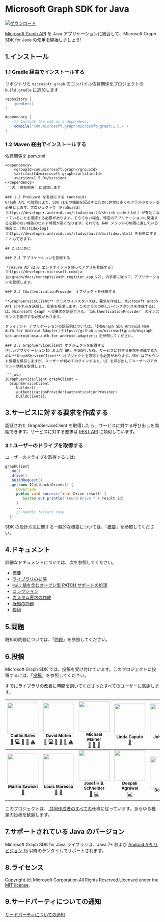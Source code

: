 ﻿# Microsoft Graph SDK for Java

[ ![ダウンロード](https://api.bintray.com/packages/microsoftgraph/Maven/microsoft-graph/images/download.svg) ](https://bintray.com/microsoftgraph/Maven/microsoft-graph/_latestVersion)


[Microsoft Graph API](https://graph.microsoft.io/en-us/getting-started) を Java アプリケーションに統合して、Microsoft Graph SDK for Java の使用を開始しましょう!

## 1.インストール

### 1.1 Gradle 経由でインストールする

リポジトリと `microsoft-graph` のコンパイル依存関係をプロジェクトの `build.gradle` に追加します

```gradle
repository {
    jcenter()
}

dependency {
    // Include the sdk as a dependency
    compile('com.microsoft.graph:microsoft-graph:1.5.+')
}
```

### 1.2 Maven 経由でインストールする
依存関係を pom.xml
```dependency
<dependency>
	<groupId>com.microsoft.graph</groupId>
	<artifactId>microsoft-graph</artifactId>
	<version>1.5.0</version>
</dependency>
```の `依存関係` に追加します

### 1.3 ProGuard を有効にする (Android)
Graph API の性質により、SDK はその機能を記述するために非常に多くのクラスのセットを必要とします。プロジェクトで [ProGuard](https://developer.android.com/studio/build/shrink-code.html) が有効になっていることを確認する必要があります。そうでない場合、特定のアプリケーションに関連する必要のない機能のビルド時間が長くなります。それでも 64K メソッドの制限に達している場合は、[Multidexing](https://developer.android.com/studio/build/multidex.html) を有効にすることもできます。

## 2.はじめに

### 2.1 アプリケーションを登録する

「[Azure AD v2.0 エンドポイントを使ってアプリを登録する](https://developer.microsoft.com/ja-jp/graph/docs/concepts/auth_register_app_v2)」の手順に従って、アプリケーションを登録します。

### 2.2 IAuthenticationProvider オブジェクトを作成する

**GraphServiceClient** クラスのインスタンスは、要求を作成し、Microsoft Graph API にそれらを送信し、応答を処理します。このクラスの新しいインスタンスを作成するには、Microsoft Graph への要求を認証できる、`IAuthenticationProvider` のインスタンスを提供する必要があります。

クライアント アプリケーションの認証例については、「[MSGraph SDK Android MSA Auth for Android Adapter](https://github.com/microsoftgraph/msgraph-sdk-android-msa-auth-for-android-adapter)」を参照してください。

### 2.3 GraphServiceClient オブジェクトを取得する
正しいアプリケーションID および URL を設定した後、サービスに対する要求を作成するために**GraphServiceClient** オブジェクトを取得する必要があります。SDK はアカウント情報を保存しますが、ユーザーが初めてログインすると、UI を呼び出してユーザーのアカウント情報を取得します。

```java
IGraphServiceClient graphClient = 
  GraphServiceClient
    .builder()
    .authenticationProvider(authenticationProvider)
    .buildClient();
```

## 3.サービスに対する要求を作成する

認証された GraphServiceClient を取得したら、サービスに対する呼び出しを開始できます。サービスに対する要求は [REST API](https://developer.microsoft.com/ja-jp/graph/docs/concepts/overview) に類似しています。

### 3.1 ユーザーのドライブを取得する

ユーザーのドライブを取得するには:

```java
graphClient
  .me()
  .drive()
  .buildRequest()
  .get(new ICallback<Drive>() {
     @Override
     public void success(final Drive result) {
        System.out.println("Found Drive " + result.id);
     }
     ...
     // Handle failure case
  });
```

SDK の設計方法に関する一般的な概要については、「[概要](https://github.com/microsoftgraph/msgraph-sdk-java/wiki/Overview)」を参照してください。

## 4.ドキュメント

詳細なドキュメントについては、次を参照してください。

* [概要](https://github.com/microsoftgraph/msgraph-sdk-java/wiki/Overview)
* [ライブラリの拡張](https://github.com/microsoftgraph/msgraph-sdk-java/wiki/Extending-the-Library)
* [`Null` 値を含むオープン型 PATCH サポートの処理](https://github.com/microsoftgraph/msgraph-sdk-java/wiki/Working-with-Open-Types)
* [コレクション](https://github.com/microsoftgraph/msgraph-sdk-java/wiki/Working-with-Collections)
* [カスタム要求の作成](https://github.com/microsoftgraph/msgraph-sdk-java/wiki/Custom-Requests)
* [既知の問題](https://github.com/microsoftgraph/msgraph-sdk-java/wiki/Known-Issues)
* [投稿](https://github.com/microsoftgraph/msgraph-sdk-java/blob/master/CONTRIBUTING.md)

## 5.問題

既知の問題については、「[問題](https://github.com/MicrosoftGraph/msgraph-sdk-java/issues)」を参照してください。

## 6.投稿

Microsoft Graph SDK では、投稿を受け付けています。このプロジェクトに投稿するには、「[投稿](https://github.com/microsoftgraph/msgraph-sdk-java/blob/master/CONTRIBUTING.md)」を参照してください。

すでにライブラリの改善に時間を割いてくださったすべてのユーザーに感謝します。

<!-- ALL-CONTRIBUTORS-LIST:START  -->
<!-- prettier-ignore -->
| [<img src="https://avatars.githubusercontent.com/u/2273297?v=4" width="100px;"/><br /><sub><b>Caitlin Bales</b></sub>](https://developer.microsoft.com/graph)<br />[💬](#question-cbales "Answering Questions") [💻](https://github.com/microsoftgraph/msgraph-sdk-java/commits?author=cbales "Code") [📖](https://github.com/microsoftgraph/msgraph-sdk-java/wiki "Documentation") [👀](#review-cbales "Reviewed Pull Requests") [⚠️](https://github.com/microsoftgraph/msgraph-sdk-java/commits?author=cbales "Tests")| [<img src="https://avatars.githubusercontent.com/u/318187?v=4" width="100px;"/><br /><sub><b>David Moten</b></sub>](https://github.com/davidmoten)<br /> [🐛](https://github.com/microsoftgraph/msgraph-sdk-java/issues?q=is%3Aissue+author%3Adavidmoten "Bug reports") [💻](https://github.com/microsoftgraph/msgraph-sdk-java/commits?author=davidmoten "Code") [📖](https://github.com/microsoftgraph/msgraph-sdk-java/commit/87389b5a4240072e3f2226a2f04f089916ffed0b#diff-04c6e90faac2675aa89e2176d2eec7d8 "Documentation") [🤔](#ideas-davidmoten "Ideas & Planning") [👀](#review-davidmoten "Reviewed Pull Requests") [⚠️](https://github.com/microsoftgraph/msgraph-sdk-java/commits?author=davidmoten "Tests") | [<img src="https://avatars.githubusercontent.com/u/8527305?v=4" width="100px;"/><br /><sub><b>Michael Mainer</b></sub>](https://developer.microsoft.com/graph)<br /> [💬](#question-cbales "Answering Questions") [🤔](#ideas-MIchaelMainer "Ideas & Planning") [👀](#review-MIchaelMainer "Reviewed Pull Requests") | [<img src="https://avatars.githubusercontent.com/u/27295799?v=4" width="100px;"/><br /><sub><b>Linda Caputo</b></sub>](https://developer.microsoft.com/graph)<br />[📖](https://github.com/microsoftgraph/msgraph-sdk-java/wiki "Documentation") | [<img src="https://avatars.githubusercontent.com/u/8884923?v=4" width="100px;"/><br /><sub><b>John Austin</b></sub>](https://developer.microsoft.com/graph)<br />[🐛](https://github.com/microsoftgraph/msgraph-sdk-java/issues "Bug reports") | [<img src="https://avatars.githubusercontent.com/u/3460953?v=4" width="100px;"/><br /><sub><b>Dmitry Pimenov</b></sub>](https://developer.microsoft.com/graph)<br />[🤔](#ideas-dpim "Ideas & Planning") | [<img src="https://avatars.githubusercontent.com/u/1427840?v=4" width="100px;"/><br /><sub><b>Jonathan Giles</b></sub>](https://github.com/JonathanGiles)<br />[🤔](#ideas-JonathanGiles "Ideas & Planning") |
| :---: | :---: | :---: | :---: | :---: | :---: | :---: |
|  [<img src="https://avatars.githubusercontent.com/u/881767?v=4" width="100px;"/><br /><sub><b>Martin Sawicki</b></sub>](https://github.com/martinsawicki)<br />[🤔](#ideas-martinsawicki "Ideas & Planning") | [<img src="https://avatars.githubusercontent.com/u/29152134?v=4" width="100px;"/><br /><sub><b>Louis Maresca</b></sub>](https://github.com/LouMM)<br />[🤔](#ideas-LouMM "Ideas & Planning") [👀](#review-LouMM "Reviewed Pull Requests") | [<img src="https://avatars.githubusercontent.com/u/604089?v=4" width="100px;"/><br /><sub><b>Josef H.B. Schneider</b></sub>](https://j0s.at/)<br />[🐛](https://github.com/microsoftgraph/msgraph-sdk-java/issues?q=is%3Aissue+author%3AJ0s3f "Bug reports") [💻](https://github.com/microsoftgraph/msgraph-sdk-java/commits?author=J0s3f "Code") | [<img src="https://avatars2.githubusercontent.com/u/3197588?v=4" width="100px;"/><br /><sub><b>Deepak Agrawal</b></sub>](https://github.com/deepak2016)<br />[💻](https://github.com/microsoftgraph/msgraph-sdk-java/commits?author=deepak2016 "Code") | <img src="https://avatars.githubusercontent.com/u/22523479?v=4" width="100px;"/><br /><sub><b>Ben Tipper</b></sub><br /> | [<img src="https://avatars3.githubusercontent.com/u/16473684?v=4" width="100px;"/><br /><sub><b>Nakul Sabharwal</b></sub>](https://github.com/NakulSabharwal)<br />[💻](https://github.com/microsoftgraph/msgraph-sdk-java/commits?author=NakulSabharwal "Code") [👀](#review-NakulSabharwal "Reviewed Pull Requests")
<!-- ALL-CONTRIBUTORS-LIST:END -->

このプロジェクトは、[ 共同作成者のすべての](https://github.com/kentcdodds/all-contributors)仕様に従っています。あらゆる種類の投稿を歓迎します。

## 7.サポートされている Java のバージョン
Microsoft Graph SDK for Java ライブラリは、Java 7+ および [Android API リビジョン 15](http://source.android.com/source/build-numbers.html) 以降のランタイムでサポートされます。

## 8.ライセンス

Copyright (c) Microsoft Corporation.All Rights Reserved.Licensed under the [MIT license](LICENSE).

## 9.サードパーティについての通知

[サードパーティについての通知](THIRD%20PARTY%20NOTICES)
